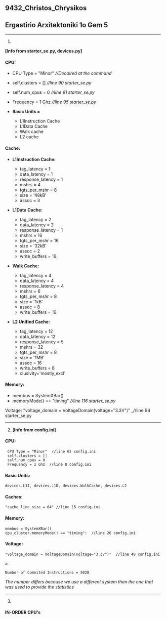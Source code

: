 ## 9432_Christos_Chrysikos
## Ergastirio Arxitektoniki 1o Gem 5
--------------------------------------------------------------------------------------------------
1.   
**[Info from starter_se.py, devices.py]**   
#### CPU:
* CPU Type = "Minor"  _//Decalred at the command_    
* self.clusters = []   _//line 90 starter_se.py_  
* self.num_cpus = 0    _//line 91 starter_se.py_  
* Frequency = 1 Ghz  _//line 95 starter_se.py_      

* **Basic Units =** 
	* L1Instruction Cache
	* L1Data Cache
	* Walk cache
	* L2 cache


#### **Cache:**

* **L1Instruction Cache:**
    * tag_latency = 1
    * data_latency = 1
    * response_latency = 1
    * mshrs = 4
    * tgts_per_mshr = 8
    * size = '48kB'
    * assoc = 3  
    
* **L1Data Cache:**
    * tag_latency = 2
    * data_latency = 2
    * response_latency = 1
    * mshrs = 16
    * tgts_per_mshr = 16
    * size = '32kB'
    * assoc = 2
    * write_buffers = 16  
    
* **Walk Cache:**
    * tag_latency = 4
    * data_latency = 4
    * response_latency = 4
    * mshrs = 6
    * tgts_per_mshr = 8
    * size = '1kB'
    * assoc = 8  
    * write_buffers = 16    
    
* **L2 Unified Cache:**
   * tag_latency = 12
   * data_latency = 12
   * response_latency = 5
   * mshrs = 32
   * tgts_per_mshr = 8
   * size = '1MB'
   * assoc = 16
   * write_buffers = 8
   * clusivity='mostly_excl'  
    
#### **Memory:**
  * membus = SystemXBar() 
  * memoryMode() == "timing"  _//line 116 starter_se.py_  

Voltage: "voltage_domain = VoltageDomain(voltage="3.3V")"  _//line 94 starter_se.py



---------------------------------------------------------------------------------------------

2. **[Info from config.ini]**
#### CPU:
	 CPU Type = "Minor"  //line 65 config.ini 
	 self.clusters = []  
	 self.num_cpus = 0    
	 Frequency = 1 Ghz  //line 8 config.ini  



#### Basic Units:
	devices.L1I, devices.L1D, devices.WalkCache, devices.L2


#### Caches:  
	"cache_line_size = 64" //line 15 config.ini


#### Memory:  
	membus = SystemXBar()   
	cpu_cluster.memoryMode() == "timing":  //line 20 config.ini
#### Voltage:  
	"voltage_domain = VoltageDomain(voltage="3.3V")"  //line 48 config.ini
a.  

	Number of Commited Instructions = 5028  
	
_The number differs because we use a different system than the one that was used to provide the statistics_

---------------------------------------------------------------------------------------------

3.  
#### IN-ORDER CPU's



